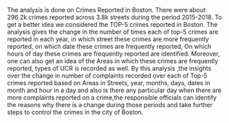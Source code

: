 The analysis is done on Crimes Reported in Boston. There were about 296.2k crimes reported across 3.8k streets during the period 2015-2018. To get a better idea we considered the TOP-5 crimes reported in Boston. The analysis gives the change in the number of times each of top-5 crimes are reported in each year, in which street these crimes are more frequently reported, on which date these crimes are frequently reported, On which hours of day these crimes are  frequently reported are identified. Moreover, one can also get an idea of the  Areas in which these crimes are frequently reported, types of UCR is recorded as well. By this analysis ,the insights over the change in number of complaints recorded over each of Top-5 crimes reported based on Areas in Streets, year, months, days, dates in month and hour in a day and also is there any particular day when there are more complaints reported on a crime,the responsible officials can identify the reasons why there is a change during those periods and take further steps to control the crimes in the city of Boston.
